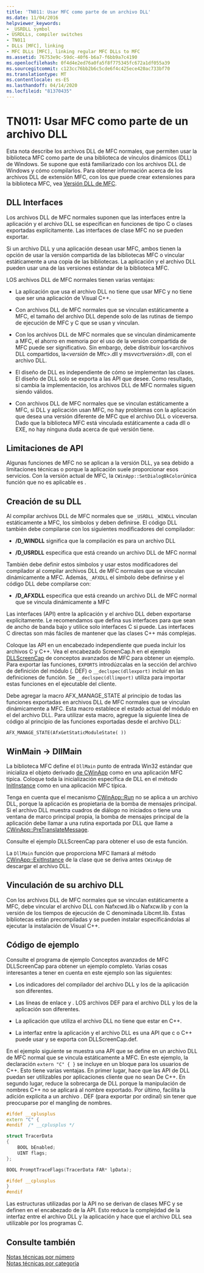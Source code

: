 ```yaml
---
title: 'TN011: Usar MFC como parte de un archivo DLL'
ms.date: 11/04/2016
helpviewer_keywords:
- _USRDLL symbol
- USRDLLs, compiler switches
- TN011
- DLLs [MFC], linking
- MFC DLLs [MFC], linking regular MFC DLLs to MFC
ms.assetid: 76753e9c-59dc-40f6-b6a7-f6bb9a7c4190
ms.openlocfilehash: 0f4d4e2ed76a0fa5f8f775345fc672a1df055a39
ms.sourcegitcommit: c123cc76bb2b6c5cde6f4c425ece420ac733bf70
ms.translationtype: MT
ms.contentlocale: es-ES
ms.lasthandoff: 04/14/2020
ms.locfileid: "81370435"
---
```

# <a name="tn011-using-mfc-as-part-of-a-dll"></a>TN011: Usar MFC como parte de un archivo DLL

Esta nota describe los archivos DLL de MFC normales, que permiten usar la biblioteca MFC como parte de una biblioteca de vínculos dinámicos (DLL) de Windows. Se supone que está familiarizado con los archivos DLL de Windows y cómo compilarlos. Para obtener información acerca de los archivos DLL de extensión MFC, con los que puede crear extensiones para la biblioteca MFC, vea [Versión DLL de MFC](../mfc/tn033-dll-version-of-mfc.md).

## <a name="dll-interfaces"></a>DLL Interfaces

Los archivos DLL de MFC normales suponen que las interfaces entre la aplicación y el archivo DLL se especifican en funciones de tipo C o clases exportadas explícitamente. Las interfaces de clase MFC no se pueden exportar.

Si un archivo DLL y una aplicación desean usar MFC, ambos tienen la opción de usar la versión compartida de las bibliotecas MFC o vincular estáticamente a una copia de las bibliotecas. La aplicación y el archivo DLL pueden usar una de las versiones estándar de la biblioteca MFC.

LOS archivos DLL de MFC normales tienen varias ventajas:

- La aplicación que usa el archivo DLL no tiene que usar MFC y no tiene que ser una aplicación de Visual C++.

- Con archivos DLL de MFC normales que se vinculan estáticamente a MFC, el tamaño del archivo DLL depende solo de las rutinas de tiempo de ejecución de MFC y C que se usan y vinculan.

- Con los archivos DLL de MFC normales que se vinculan dinámicamente a MFC, el ahorro en memoria por el uso de la versión compartida de MFC puede ser significativo. Sin embargo, debe distribuir los\<archivos DLL compartidos, la\<*versión* de Mfc>.dll y msvvcrt*versión*>.dll, con el archivo DLL.

- El diseño de DLL es independiente de cómo se implementan las clases. El diseño de DLL solo se exporta a las API que desee. Como resultado, si cambia la implementación, los archivos DLL de MFC normales siguen siendo válidos.

- Con archivos DLL de MFC normales que se vinculan estáticamente a MFC, si DLL y aplicación usan MFC, no hay problemas con la aplicación que desea una versión diferente de MFC que el archivo DLL o viceversa. Dado que la biblioteca MFC está vinculada estáticamente a cada dll o EXE, no hay ninguna duda acerca de qué versión tiene.

## <a name="api-limitations"></a>Limitaciones de API

Algunas funciones de MFC no se aplican a la versión DLL, ya sea debido a limitaciones técnicas o porque la aplicación suele proporcionar esos servicios. Con la versión actual de MFC, la `CWinApp::SetDialogBkColor`única función que no es aplicable es .

## <a name="building-your-dll"></a>Creación de su DLL

Al compilar archivos DLL de MFC normales que se `_USRDLL` `_WINDLL` vinculan estáticamente a MFC, los símbolos y deben definirse. El código DLL también debe compilarse con los siguientes modificadores del compilador:

- **/D_WINDLL** significa que la compilación es para un archivo DLL

- **/D_USRDLL** especifica que está creando un archivo DLL de MFC normal

También debe definir estos símbolos y usar estos modificadores del compilador al compilar archivos DLL de MFC normales que se vinculan dinámicamente a MFC. Además, `_AFXDLL` el símbolo debe definirse y el código DLL debe compilarse con:

- **/D_AFXDLL** especifica que está creando un archivo DLL de MFC normal que se vincula dinámicamente a MFC

Las interfaces (API) entre la aplicación y el archivo DLL deben exportarse explícitamente. Le recomendamos que defina sus interfaces para que sean de ancho de banda bajo y utilice solo interfaces C si puede. Las interfaces C directas son más fáciles de mantener que las clases C++ más complejas.

Coloque las API en un encabezado independiente que pueda incluir los archivos C y C++. Vea el encabezado ScreenCap.h en el ejemplo [DLLScreenCap](../overview/visual-cpp-samples.md) de conceptos avanzados de MFC para obtener un ejemplo. Para exportar las funciones, `EXPORTS` introdúzcalas en la sección del archivo de definición del módulo (. DEF) o `__declspec(dllexport)` incluir en las definiciones de función. Se `__declspec(dllimport)` utiliza para importar estas funciones en el ejecutable del cliente.

Debe agregar la macro AFX_MANAGE_STATE al principio de todas las funciones exportadas en archivos DLL de MFC normales que se vinculan dinámicamente a MFC. Esta macro establece el estado actual del módulo en el del archivo DLL. Para utilizar esta macro, agregue la siguiente línea de código al principio de las funciones exportadas desde el archivo DLL:

`AFX_MANAGE_STATE(AfxGetStaticModuleState( ))`

## <a name="winmain---dllmain"></a>WinMain -> DllMain

La biblioteca MFC define el `DllMain` punto de entrada Win32 estándar que inicializa el objeto derivado [de CWinApp](../mfc/reference/cwinapp-class.md) como en una aplicación MFC típica. Coloque toda la inicialización específica de DLL en el método [InitInstance](../mfc/reference/cwinapp-class.md#initinstance) como en una aplicación MFC típica.

Tenga en cuenta que el mecanismo [CWinApp::Run](../mfc/reference/cwinapp-class.md#run) no se aplica a un archivo DLL, porque la aplicación es propietaria de la bomba de mensajes principal. Si el archivo DLL muestra cuadros de diálogo no iniciados o tiene una ventana de marco principal propia, la bomba de mensajes principal de la aplicación debe llamar a una rutina exportada por DLL que llame a [CWinApp::PreTranslateMessage](../mfc/reference/cwinapp-class.md#pretranslatemessage).

Consulte el ejemplo DLLScreenCap para obtener el uso de esta función.

La `DllMain` función que proporciona MFC llamará al método [CWinApp::ExitInstance](../mfc/reference/cwinapp-class.md#exitinstance) de la clase que se deriva antes `CWinApp` de descargar el archivo DLL.

## <a name="linking-your-dll"></a>Vinculación de su archivo DLL

Con los archivos DLL de MFC normales que se vinculan estáticamente a MFC, debe vincular el archivo DLL con Nafxcwd.lib o Nafxcw.lib y con la versión de los tiempos de ejecución de C denominada Libcmt.lib. Estas bibliotecas están precompiladas y se pueden instalar especificándolas al ejecutar la instalación de Visual C++.

## <a name="sample-code"></a>Código de ejemplo

Consulte el programa de ejemplo Conceptos avanzados de MFC DLLScreenCap para obtener un ejemplo completo. Varias cosas interesantes a tener en cuenta en este ejemplo son las siguientes:

- Los indicadores del compilador del archivo DLL y los de la aplicación son diferentes.

- Las líneas de enlace y . LOS archivos DEF para el archivo DLL y los de la aplicación son diferentes.

- La aplicación que utiliza el archivo DLL no tiene que estar en C++.

- La interfaz entre la aplicación y el archivo DLL es una API que c o C++ puede usar y se exporta con DLLScreenCap.def.

En el ejemplo siguiente se muestra una API que se define en un archivo DLL de MFC normal que se vincula estáticamente a MFC. En este ejemplo, la declaración `extern "C" { }` se incluye en un bloque para los usuarios de C++. Esto tiene varias ventajas. En primer lugar, hace que las API de DLL puedan ser utilizables por aplicaciones cliente que no sean De C++. En segundo lugar, reduce la sobrecarga de DLL porque la manipulación de nombres C++ no se aplicará al nombre exportado. Por último, facilita la adición explícita a un archivo . DEF (para exportar por ordinal) sin tener que preocuparse por el mangling de nombres.

```cpp
#ifdef __cplusplus
extern "C" {
#endif  /* __cplusplus */

struct TracerData
{
    BOOL bEnabled;
    UINT flags;
};

BOOL PromptTraceFlags(TracerData FAR* lpData);

#ifdef __cplusplus
}
#endif
```

Las estructuras utilizadas por la API no se derivan de clases MFC y se definen en el encabezado de la API. Esto reduce la complejidad de la interfaz entre el archivo DLL y la aplicación y hace que el archivo DLL sea utilizable por los programas C.

## <a name="see-also"></a>Consulte también

[Notas técnicas por número](../mfc/technical-notes-by-number.md)<br/>
[Notas técnicas por categoría](../mfc/technical-notes-by-category.md)
